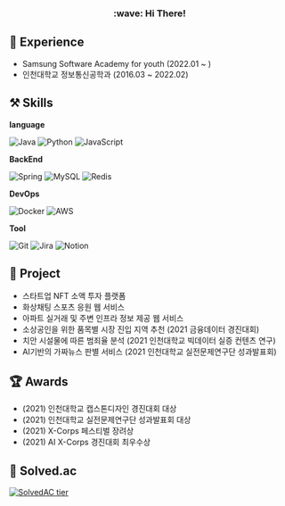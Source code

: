 <p align="center">
 <h3 align="center">:wave: Hi There!</h3>
</p>

## :blue_book: Experience
  - Samsung Software Academy for youth (2022.01 ~ )
  - 인천대학교 정보통신공학과 (2016.03 ~ 2022.02)


## :hammer_and_pick: Skills
**language**

![Java](https://img.shields.io/badge/java-%23ED8B00.svg?style=flat-square&logo=java&logoColor=white) ![Python](https://img.shields.io/badge/python-3670A0?style=flat-square&logo=python&logoColor=ffdd54) ![JavaScript](https://img.shields.io/badge/javascript-%23323330.svg?style=flat-square&logo=javascript&logoColor=%23F7DF1E)

**BackEnd**

![Spring](https://img.shields.io/badge/spring-%236DB33F.svg?style=flat-square&logo=spring&logoColor=white) ![MySQL](https://img.shields.io/badge/mysql-%2300f.svg?style=flat-square&logo=mysql&logoColor=white) ![Redis](https://img.shields.io/badge/redis-%23DD0031.svg?style=flat-square&logo=redis&logoColor=white)

**DevOps**

![Docker](https://img.shields.io/badge/docker-%230db7ed.svg?style=flat-square&logo=docker&logoColor=white) ![AWS](https://img.shields.io/badge/AWS-%23FF9900.svg?style=flat-square&logo=amazon-aws&logoColor=white)

**Tool**

![Git](https://img.shields.io/badge/git-%23F05033.svg?style=flat-square&logo=git&logoColor=white)	![Jira](https://img.shields.io/badge/jira-%230A0FFF.svg?style=flat-square&logo=jira&logoColor=white) ![Notion](https://img.shields.io/badge/Notion-%23000000.svg?style=flat-square&logo=notion&logoColor=white)


## :page_with_curl: Project
  - 스타트업 NFT 소액 투자 플랫폼
  - 화상채팅 스포츠 응원 웹 서비스
  - 아파트 실거래 및 주변 인프라 정보 제공 웹 서비스
  - 소상공인을 위한 품목별 시장 진입 지역 추천 (2021 금융데이터 경진대회)
  - 치안 시설물에 따른 범죄율 분석 (2021 인천대학교 빅데이터 실증 컨텐츠 연구)
  - AI기반의 가짜뉴스 판별 서비스 (2021 인천대학교 실전문제연구단 성과발표회)


## :trophy: Awards
  - (2021) 인천대학교 캡스톤디자인 경진대회 대상
  - (2021) 인천대학교 실전문제연구단 성과발표회 대상
  - (2021) X-Corps 페스티벌 장려상
  - (2021) AI X-Corps 경진대회 최우수상


##	:1st_place_medal: Solved.ac
[![SolvedAC tier](http://mazassumnida.wtf/api/v2/generate_badge?boj=zzz579)](https://solved.ac/zzz579)

